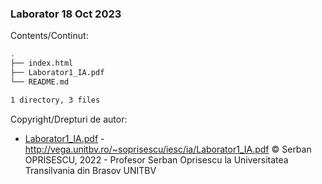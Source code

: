 ### Laborator 18 Oct 2023

Contents/Continut: 

```sh
.
├── index.html
├── Laborator1_IA.pdf
└── README.md

1 directory, 3 files
```

Copyright/Drepturi de autor:

* [Laborator1_IA.pdf](./Laborator1_IA.pdf) - http://vega.unitbv.ro/~soprisescu/iesc/ia/Laborator1_IA.pdf © Serban OPRISESCU, 2022 - Profesor Serban Oprisescu la Universitatea Transilvania din Brasov UNITBV
